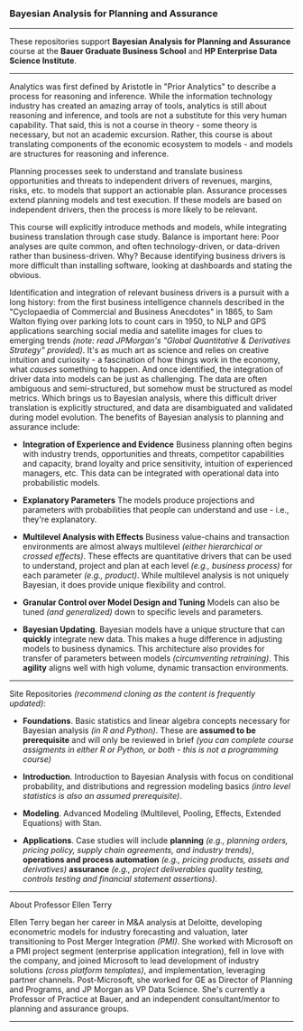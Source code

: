 ### Bayesian Analysis for Planning and Assurance

------

These repositories support **Bayesian Analysis for Planning and Assurance** course at the **Bauer Graduate Business School** and **HP Enterprise Data Science Institute**. 

------

Analytics was first defined by Aristotle in "Prior Analytics" to describe a process for reasoning and inference. While the information technology industry has created an amazing array of tools, analytics is still about reasoning and inference, and tools are not a substitute for this very human capability.  That said, this is not a course in theory - some theory is necessary, but not an academic excursion. Rather, this course is about translating components of the economic ecosystem to models - and models are structures for reasoning and inference.  

Planning processes seek to understand and translate business opportunities and threats to independent drivers of revenues, margins, risks, etc. to models that support an actionable plan. Assurance processes extend planning models and test execution. If these models are based on independent drivers, then the process is more likely to be relevant.  

This course will explicitly introduce methods and models, while integrating business translation through case study. Balance is important here: Poor analyses are quite common, and often technology-driven, or data-driven rather than business-driven. Why? Because identifying business drivers is more difficult than installing software, looking at dashboards and stating the obvious.  

Identification and  integration of relevant business drivers is a pursuit with a long history: from the first business intelligence channels described in the "Cyclopaedia of Commercial and Business Anecdotes" in 1865, to Sam Walton flying over parking lots to count cars in 1950, to NLP and GPS applications searching social media and satellite images for clues to emerging trends *(note: read  JPMorgan's "Global Quantitative & Derivatives Strategy" provided)*.  It's as much art as science and relies on creative intuition and curiosity - a fascination of how things work in the economy, what *causes* something to happen. And once identified, the integration of driver data into models can be just as challenging. The data are often ambiguous and semi-structured, but somehow must be structured as model metrics. 
Which brings us to Bayesian analysis, where this difficult driver translation is explicitly structured, and data are disambiguated and validated during model evolution. The benefits of Bayesian analysis to planning and assurance include:  

* **Integration of Experience and Evidence** Business planning often begins with industry trends, opportunities and threats, competitor capabilities and capacity, brand loyalty and price sensitivity, intuition of experienced managers, etc. This data can be integrated with operational data into probabilistic models. 

* **Explanatory Parameters** The models produce projections and parameters with probabilities that people can understand and use - i.e., they're explanatory.  

* **Multilevel Analysis with Effects** Business value-chains and transaction environments are almost always multilevel *(either hierarchical or crossed effects)*. These effects are quantitative drivers that can be used to understand, project and plan at each level *(e.g., business process)* for each parameter *(e.g., product)*. While multilevel analysis is not uniquely Bayesian, it does provide unique flexibility and control. 

* **Granular Control over Model Design and Tuning** Models can also be tuned *(and generalized)* down to specific levels and parameters. 

* **Bayesian Updating**. Bayesian models have a unique structure that can **quickly** integrate new data. This makes a huge difference in adjusting models to business dynamics. This architecture also provides for transfer of parameters between models *(circumventing retraining)*. This **agility** aligns well with high volume, dynamic transaction environments.

----

Site Repositories *(recommend cloning as the content is frequently updated)*:

* **Foundations**. Basic statistics and linear algebra concepts necessary for Bayesian analysis *(in R and Python)*. These are **assumed to be prerequisite** and will only be reviewed in brief *(you can complete course assigments in either R or Python, or both - this is not a programming course)*  

* **Introduction**. Introduction to Bayesian Analysis with focus on conditional probability, and distributions and regression modeling basics *(intro level statistics is also an assumed prerequisite)*.   

* **Modeling**. Advanced Modeling (Multilevel, Pooling, Effects, Extended Equations) with Stan.   

* **Applications**. Case studies will include **planning**  *(e.g., planning orders, pricing policy, supply chain agreements, and industry trends)*, **operations and process automation** *(e.g., pricing products, assets and derivatives)* **assurance** *(e.g., project deliverables quality testing, controls testing and financial statement assertions)*.

------

About Professor Ellen Terry

Ellen Terry began her career in M&A analysis at Deloitte, developing econometric models for industry forecasting and valuation, later transitioning to Post Merger Integration *(PMI)*. She worked with Microsoft on a PMI project segment (enterprise application integration), fell in love with the company, and joined Microsoft to lead development of industry solutions *(cross platform templates)*, and  implementation, leveraging partner channels. Post-Microsoft, she worked for GE as Director of Planning and Programs, and JP Morgan as VP Data Science. She's currently a Professor of Practice at Bauer, and an independent consultant/mentor to planning and assurance groups.   

------
